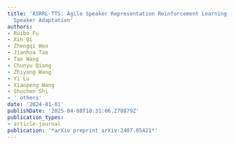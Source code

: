 ```yaml
---
title: 'ASRRL-TTS: Agile Speaker Representation Reinforcement Learning for Text-to-Speech
  Speaker Adaptation'
authors:
- Ruibo Fu
- Xin Qi
- Zhengqi Wen
- Jianhua Tao
- Tao Wang
- Chunyu Qiang
- Zhiyong Wang
- Yi Lu
- Xiaopeng Wang
- Shuchen Shi
- ' others'
date: '2024-01-01'
publishDate: '2025-04-08T18:31:06.278879Z'
publication_types:
- article-journal
publication: '*arXiv preprint arXiv:2407.05421*'
---
```

